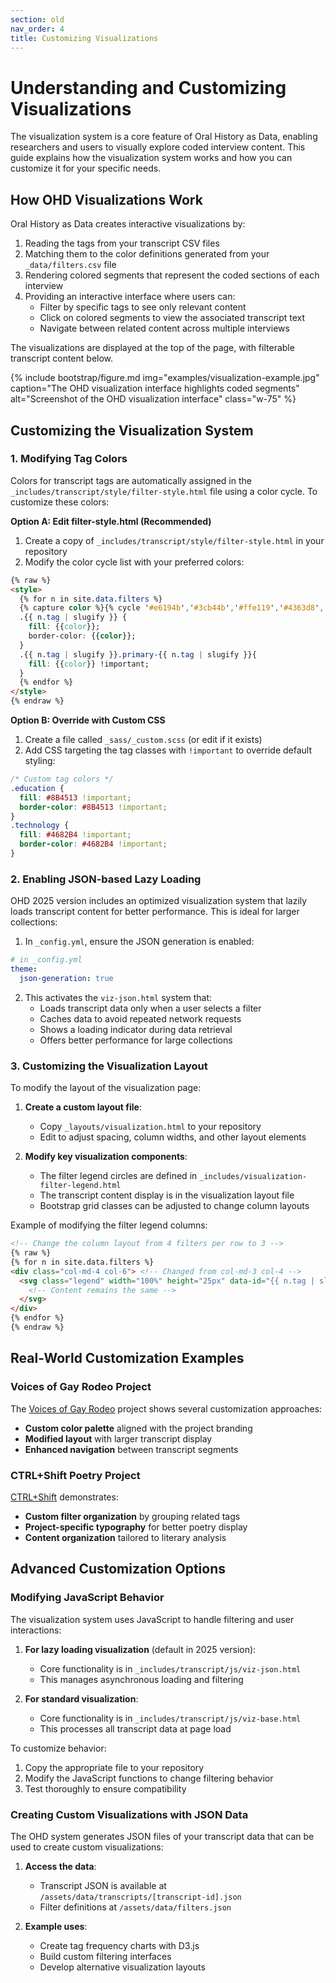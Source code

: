 ```yaml
---
section: old
nav_order: 4
title: Customizing Visualizations
---
```


<!-- This page has been moved to the 'old' documentation folder. See the new Setup Your Site section for current guidance. -->

# Understanding and Customizing Visualizations

The visualization system is a core feature of Oral History as Data, enabling researchers and users to visually explore coded interview content. This guide explains how the visualization system works and how you can customize it for your specific needs.

## How OHD Visualizations Work

Oral History as Data creates interactive visualizations by:

1. Reading the tags from your transcript CSV files
2. Matching them to the color definitions generated from your `_data/filters.csv` file
3. Rendering colored segments that represent the coded sections of each interview
4. Providing an interactive interface where users can:
   - Filter by specific tags to see only relevant content
   - Click on colored segments to view the associated transcript text
   - Navigate between related content across multiple interviews

The visualizations are displayed at the top of the page, with filterable transcript content below.

{% include bootstrap/figure.md img="examples/visualization-example.jpg" caption="The OHD visualization interface highlights coded segments" alt="Screenshot of the OHD visualization interface" class="w-75" %}

## Customizing the Visualization System

### 1. Modifying Tag Colors

Colors for transcript tags are automatically assigned in the `_includes/transcript/style/filter-style.html` file using a color cycle. To customize these colors:

**Option A: Edit filter-style.html (Recommended)**

1. Create a copy of `_includes/transcript/style/filter-style.html` in your repository
2. Modify the color cycle list with your preferred colors:

```html
{% raw %}
<style>
  {% for n in site.data.filters %}
  {% capture color %}{% cycle '#e6194b','#3cb44b','#ffe119','#4363d8','#f58231','#911eb4','#46f0f0','#f032e6' %}{% endcapture %}
  .{{ n.tag | slugify }} { 
    fill: {{color}};
    border-color: {{color}};
  }
  .{{ n.tag | slugify }}.primary-{{ n.tag | slugify }}{ 
    fill: {{color}} !important;
  }
  {% endfor %}
</style>
{% endraw %}
```

**Option B: Override with Custom CSS**

1. Create a file called `_sass/_custom.scss` (or edit if it exists)
2. Add CSS targeting the tag classes with `!important` to override default styling:

```scss
/* Custom tag colors */
.education { 
  fill: #8B4513 !important;
  border-color: #8B4513 !important;
}
.technology {
  fill: #4682B4 !important;
  border-color: #4682B4 !important;
}
```

### 2. Enabling JSON-based Lazy Loading

OHD 2025 version includes an optimized visualization system that lazily loads transcript content for better performance. This is ideal for larger collections:

1. In `_config.yml`, ensure the JSON generation is enabled:

```yaml
# in _config.yml
theme:
  json-generation: true
```

2. This activates the `viz-json.html` system that:
   - Loads transcript data only when a user selects a filter
   - Caches data to avoid repeated network requests
   - Shows a loading indicator during data retrieval
   - Offers better performance for large collections

### 3. Customizing the Visualization Layout

To modify the layout of the visualization page:

1. **Create a custom layout file**:
   - Copy `_layouts/visualization.html` to your repository
   - Edit to adjust spacing, column widths, and other layout elements

2. **Modify key visualization components**:
   - The filter legend circles are defined in `_includes/visualization-filter-legend.html`
   - The transcript content display is in the visualization layout file
   - Bootstrap grid classes can be adjusted to change column layouts

Example of modifying the filter legend columns:

```html
<!-- Change the column layout from 4 filters per row to 3 -->
{% raw %}
{% for n in site.data.filters %}
<div class="col-md-4 col-6"> <!-- Changed from col-md-3 col-4 -->
  <svg class="legend" width="100%" height="25px" data-id="{{ n.tag | slugify }}">
    <!-- Content remains the same -->
  </svg>
</div>
{% endfor %}
{% endraw %}
```

## Real-World Customization Examples

### Voices of Gay Rodeo Project

The [Voices of Gay Rodeo](https://www.voicesofgayrodeo.com/) project shows several customization approaches:

- **Custom color palette** aligned with the project branding
- **Modified layout** with larger transcript display
- **Enhanced navigation** between transcript segments

### CTRL+Shift Poetry Project

[CTRL+Shift](https://ctrl-shift.org/) demonstrates:

- **Custom filter organization** by grouping related tags
- **Project-specific typography** for better poetry display
- **Content organization** tailored to literary analysis

## Advanced Customization Options

### Modifying JavaScript Behavior

The visualization system uses JavaScript to handle filtering and user interactions:

1. **For lazy loading visualization** (default in 2025 version):
   - Core functionality is in `_includes/transcript/js/viz-json.html`
   - This manages asynchronous loading and filtering

2. **For standard visualization**:
   - Core functionality is in `_includes/transcript/js/viz-base.html`
   - This processes all transcript data at page load

To customize behavior:
1. Copy the appropriate file to your repository
2. Modify the JavaScript functions to change filtering behavior
3. Test thoroughly to ensure compatibility

### Creating Custom Visualizations with JSON Data

The OHD system generates JSON files of your transcript data that can be used to create custom visualizations:

1. **Access the data**:
   - Transcript JSON is available at `/assets/data/transcripts/[transcript-id].json`
   - Filter definitions at `/assets/data/filters.json`

2. **Example uses**:
   - Create tag frequency charts with D3.js
   - Build custom filtering interfaces 
   - Develop alternative visualization layouts